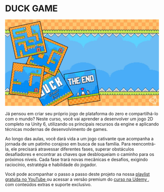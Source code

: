 # DUCK GAME
[![DUCK GAME](https://github.com/dfilitto/Unity6DuckGame/blob/main/Duck%20Game%20-%20Capa%20Do%20Curso.jpg?raw=true)](https://www.youtube.com/playlist?list=PLfvOpw8k80WrXz1YgV8MMAvASEmjs7pye)

Já pensou em criar seu próprio jogo de plataforma do zero e compartilhá-lo com o mundo?
Neste curso, você vai aprender a desenvolver um jogo 2D completo na Unity 6, utilizando os principais recursos da engine e aplicando técnicas modernas de desenvolvimento de games.

Ao longo das aulas, você dará vida a um jogo cativante que acompanha a jornada de um patinho corajoso em busca de sua família. Para reencontrá-la, ele precisará atravessar diferentes fases, superar obstáculos desafiadores e encontrar as chaves que desbloqueiam o caminho para os próximos níveis. Cada fase trará novas mecânicas e desafios, exigindo raciocínio, estratégia e habilidade do jogador.

Você pode acompanhar o passo a passo deste projeto na nossa <a href="https://www.youtube.com/playlist?list=PLfvOpw8k80WrXz1YgV8MMAvASEmjs7pye"> playlist gratuita no YouTube </a> ou acessar a versão premium do <a href="https://www.udemy.com/course/draft/6538101/?referralCode=C83560EDA67BC84FF0C5"> curso na Udemy </a>, com conteúdos extras e suporte exclusivo.
